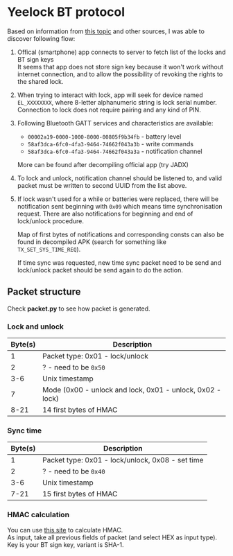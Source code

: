 # Yeelock BT protocol

Based on information from [this topic](https://community.home-assistant.io/t/xiaomi-mijia-yeelock-integration/92331) and other sources, I was able to discover following flow:

1. Offical (smartphone) app connects to server to fetch list of the locks and BT sign keys  
   It seems that app does not store sign key because it won't work without internet connection, and
   to allow the possibility of revoking the rights to the shared lock.
2. When trying to interact with lock, app will seek for device named `EL_XXXXXXXX`, where 8-letter alphanumeric string
   is lock serial number. Connection to lock does not require pairing and any kind of PIN.
3. Following Bluetooth GATT services and characteristics are available:
   - `00002a19-0000-1000-8000-00805f9b34fb` - battery level
   - `58af3dca-6fc0-4fa3-9464-74662f043a3b` - write commands
   - `58af3dca-6fc0-4fa3-9464-74662f043a3a` - notification channel
   
   More can be found after decompiling official app (try JADX)
4. To lock and unlock, notification channel should be listened to, and valid packet must be written to second UUID from the list above.
5. If lock wasn't used for a while or batteries were replaced, there will be notification sent beginning with `0x09` which means
    time synchronisation request. There are also notifications for beginning and end of lock/unlock procedure.
    
    Map of first bytes of notifications and corresponding consts can also be found in decompiled APK (search for something like `TX_SET_SYS_TIME_REQ`).
    
    If time sync was requested, new time sync packet need to be send and lock/unlock packet should be send again to do the action.
    
## Packet structure

Check **packet.py** to see how packet is generated.

### Lock and unlock

| Byte(s) | Description                                               |
|---------|-----------------------------------------------------------|
| 1       | Packet type: 0x01 - lock/unlock                           |
| 2       | ? - need to be `0x50`                                     |
| 3-6     | Unix timestamp                                            |
| 7       | Mode (0x00 - unlock and lock, 0x01 - unlock, 0x02 - lock) |
| 8-21    | 14 first bytes of HMAC                                    |

### Sync time

| Byte(s) | Description                                               |
|---------|-----------------------------------------------------------|
| 1       | Packet type: 0x01 - lock/unlock, 0x08 - set time          |
| 2       | ? - need to be `0x40`                                     |
| 3-6     | Unix timestamp                                            |
| 7-21    | 15 first bytes of HMAC                                    |

### HMAC calculation

You can use [this site](https://www.liavaag.org/English/SHA-Generator/HMAC/) to calculate HMAC.  
As input, take all previous fields of packet (and select HEX as input type).  
Key is your BT sign key, variant is SHA-1.
